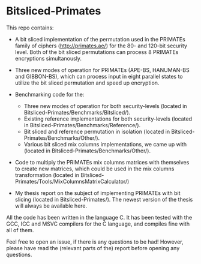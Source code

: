 # Bitsliced-Primates

This repo contains:
  - A bit sliced implementation of the permutation used in the PRIMATEs family of ciphers (http://primates.ae/) for the 80- and 120-bit security level. Both of the bit sliced permutations can process 8 PRIMATEs encryptions simultanously. 

  - Three new modes of operation for PRIMATEs (APE-BS, HANUMAN-BS and GIBBON-BS), which can process input in eight parallel states to utilize the bit sliced permutation and speed up encryption. 

  - Benchmarking code for the:
    - Three new modes of operation for both security-levels (located in Bitsliced-Primates/Benchmarks/Bitsliced/).
    - Existing reference implementations for both security-levels (located in Bitsliced-Primates/Benchmarks/Reference/).
    - Bit sliced and reference permutation in isolation (located in Bitsliced-Primates/Benchmarks/Other/).
    - Various bit sliced mix columns implementations, we came up with (located in Bitsliced-Primates/Benchmarks/Other/).

  - Code to multiply the PRIMATEs mix columns matrices with themselves to create new matrices, which could be used in the mix columns transformation (located in Bitsliced-Primates/Tools/MixColumnsMatrixCalculator/)

  - My thesis report on the subject of implementing PRIMATEs with bit slicing (located in Bitsliced-Primates/). The newest version of the thesis will always be available here.
  
  
All the code has been written in the language C. It has been tested with the GCC, ICC and MSVC compilers for the C language, and compiles fine with all of them.

Feel free to open an issue, if there is any questions to be had! However, please have read the (relevant parts of the) report before opening any questions. 
